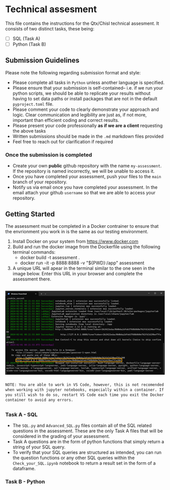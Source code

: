 # Technical assesment

This file contains the instructions for the Qtx/Chisl technical assesment.
It consists of two distinct tasks, these being:

- [ ] SQL (Task A)
- [ ] Python (Task B)

## Submission Guidelines

Please note the following regarding submission format and style:

-	Please complete all tasks in `Python` unless another language is specified.
-	Please ensure that your submission is self-contained– i.e. if we run your python scripts, we should be able to replicate your results without having to set data paths or install packages that are not in the default `pyproject.toml` file.
-	Please comment your code to clearly demonstrate your approach and logic. Clear communication and legibility are just as, if not more, important than efficient coding and correct results.
-	Please present your code professionally **as if we are a client** requesting the above tasks 
- Written submissions should be made in the `.md` markdown files provided
-	Feel free to reach out for clarification if required

### Once the submission is completed

- Create your own __public__ github repository with the name `my-assessment`. If the repository is named incorrectly, we will be unable to access it.
- Once you have completed your assessment, push your files to the `main` branch of your repository.
- Notify us via email once you have completed your assessment. In the email attach your github `username` so that we are able to access your repository. 

## Getting Started

The assessment must be completed in a Docker contrainer to ensure that the envrionment you work in is the same as our testing environment.

1. Install Docker on your system from https://www.docker.com
2. Build and run the docker image from the Dockerfile using the following terminal commands:
    - docker build -t assessment .
    - docker run -it -p 8888:8888 -v "${PWD}:/app" assessment
3. A unique URL will apear in the terminal similar to the one seen in the image below. Enter this URL in your browser and complete the assessment there.
## ![Alt text](<jupyter URL.png>)

    NOTE: You are able to work in VS Code, however, this is not recomended when working with jupyter notebooks, especially within a container. If you still wish to do so, restart VS Code each time you exit the Docker container to avoid any errors.
##


### Task A - SQL

- The `SQL.py` and `Advanced_SQL.py` files contain all of the SQL related questions in the assessment. These are the only Task A files that will be considered in the grading of your assessment.
- Task A questions are in the form of python functions that simply return a string of your SQL query. 
- To verify that your SQL queries are structured as intended, you can run the question functions or any other SQL queries within the `Check_your_SQL.ipynb` notebook to return a result set in the form of a dataframe.


### Task B - Python

